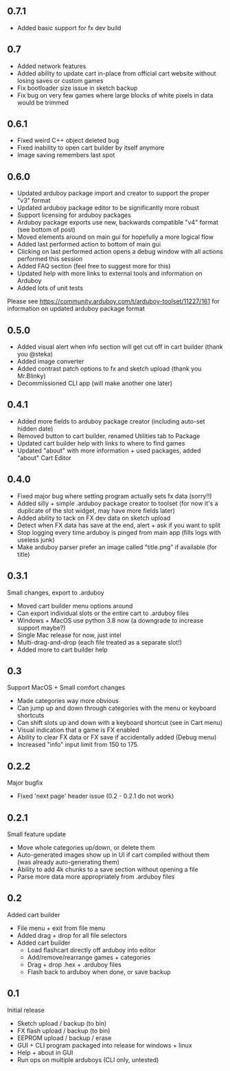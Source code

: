## 0.7.1
* Added basic support for fx dev build

## 0.7
* Added network features
* Added ability to update cart in-place from official cart website without losing saves or custom games
* Fix bootloader size issue in sketch backup
* Fix bug on very few games where large blocks of white pixels in data would be trimmed

## 0.6.1
* Fixed weird C++ object deleted bug
* Fixed inability to open cart builder by itself anymore
* Image saving remembers last spot

## 0.6.0

* Updated arduboy package import and creator to support the proper "v3" format
* Updated arduboy package editor to be significantly more robust
* Support licensing for arduboy packages
* Arduboy package exports use new, backwards compatible "v4" format (see bottom of post)
* Moved elements around on main gui for hopefully a more logical flow
* Added last performed action to bottom of main gui
* Clicking on last performed action opens a debug window with all actions performed this session
* Added FAQ section (feel free to suggest more for this)
* Updated help with more links to external tools and information on Arduboy
* Added lots of unit tests

Please see https://community.arduboy.com/t/arduboy-toolset/11227/161 for information on updated arduboy package format


## 0.5.0

* Added visual alert when info section will get cut off in cart builder (thank you @steka)
* Added image converter
* Added contrast patch options to fx and sketch upload (thank you Mr.Blinky)
* Decommissioned CLI app (will make another one later)

## 0.4.1

* Added more fields to arduboy package creator (including auto-set hidden date)
* Removed button to cart builder, renamed Utilities tab to Package
* Updated cart builder help with links to where to find games
* Updated "about" with more information + used packages, added "about" Cart Editor

## 0.4.0

* Fixed major bug where setting program actually sets fx data (sorry!!)
* Added silly + simple .arduboy package creator to toolset (for now it's a duplicate of the slot widget, may have more fields later)
* Added ability to tack on FX dev data on sketch upload
* Detect when FX data has save at the end, alert + ask if you want to split
* Stop logging every time arduboy is pinged from main app (fills logs with useless junk)
* Make arduboy parser prefer an image called "title.png" if available (for title)

## 0.3.1

Small changes, export to .arduboy

* Moved cart builder menu options around
* Can export individual slots or the entire cart to .arduboy files
* Windows + MacOS use python 3.8 now (a downgrade to increase support maybe?)
* Single Mac release for now, just intel
* Multi-drag-and-drop (each file treated as a separate slot!)
* Added more to cart builder help

## 0.3

Support MacOS + Small comfort changes

* Made categories way more obvious
* Can jump up and down through categories with the menu or keyboard shortcuts
* Can shift slots up and down with a keyboard shortcut (see in Cart menu)
* Visual indication that a game is FX enabled
* Ability to clear FX data or FX save if accidentally added (Debug menu)
* Increased "info" input limit from 150 to 175.

## 0.2.2

Major bugfix

* Fixed 'next page' header issue (0.2 - 0.2.1 do not work)

## 0.2.1

Small feature update

* Move whole categories up/down, or delete them
* Auto-generated images show up in UI if cart compiled without them (was already auto-generating them)
* Ability to add 4k chunks to a save section without opening a file
* Parse more data more appropriately from .arduboy files

## 0.2

Added cart builder

* File menu + exit from file menu
* Added drag + drop for all file selectors
* Added cart builder
  * Load flashcart directly off arduboy into editor
  * Add/remove/rearrange games + categories
  * Drag + drop .hex + .arduboy files
  * Flash back to arduboy when done, or save backup

## 0.1

Initial release

* Sketch upload / backup (to bin)
* FX flash upload / backup (to bin)
* EEPROM upload / backup / erase
* GUI + CLI program packaged into release for windows + linux
* Help + about in GUI
* Run ops on multiple arduboys (CLI only, untested)